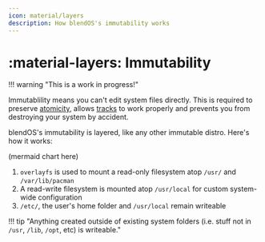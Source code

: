 ```yaml
---
icon: material/layers
description: How blendOS's immutability works
---
```


# :material-layers: Immutability

!!! warning "This is a work in progress!"

Immutablility means you can't edit system files directly. This is required to preserve [atomicity](atomicity.md), allows [tracks](../configs/system.md#tracks) to work properly and prevents you from destroying your system by accident.

blendOS's immutability is layered, like any other immutable distro. Here's how it works:

(mermaid chart here)

1. `overlayfs` is used to mount a read-only filesystem atop `/usr/` and `/var/lib/pacman`
1. A read-write filesystem is mounted atop `/usr/local` for custom system-wide configuration
1. `/etc/`, the user's home folder and `/usr/local` remain writeable

!!! tip "Anything created outside of existing system folders (i.e. stuff not in `/usr`, `/lib`, `/opt`, etc) is writeable."
